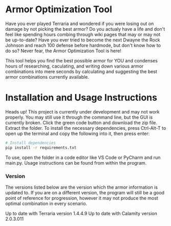 # Armor Optimization Tool
Have you ever played Terraria and wondered if you were losing out on damage by not picking the best armor? Do you actualy have a life and don't feel like spending hours combing through wiki pages that may or may not be up-to-date? Have you ever tried to become the next Dwayne the Rock Johnson and reach 100 defense before hardmode, but don't know how to do so? Never fear, the Armor Optimization Tool is here!

This tool helps you find the best possible armor for YOU and condenses hours of researching, caculating, and writing down various armor combinations into mere seconds by calculating and suggesting the best armor combinations currently available.

# Installation and Usage Instructions
Heads up! This project is currently under development and may not work properly. You may still use it through the command line, but the GUI is currently broken.
Click the green code button and download the zip file. Extract the folder. To install the necessary dependencies, press Ctrl-Alt-T to open up the terminal and copy the following into it, then press enter:

```bash
# Install dependencies
pip install -r requirements.txt
```

To use, open the folder in a code editor like VS Code or PyCharm and run main.py. Usage instructions can be found from within the program.


### Version

The versions listed below are the version which the armor information is updated to. If you are on a different version, the program will still be a good point of reference for progression, however it may not produce the most optimal combination in every scenario.

Up to date with Terraria version 1.4.4.9
Up to date with Calamity version 2.0.3.011
